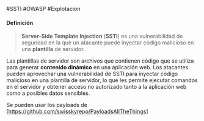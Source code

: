 #SSTI #OWASP #Explotacion  

#### Definición
>**Server-Side Template Injection** (**SSTI**) es una vulnerabilidad de seguridad en la que un atacante puede inyectar código malicioso en una **plantilla** de servidor.
>
  Las plantillas de servidor son archivos que contienen código que se utiliza para generar **contenido dinámico** en una aplicación web. Los atacantes pueden aprovechar una vulnerabilidad de SSTI para inyectar código malicioso en una plantilla de servidor, lo que les permite ejecutar comandos en el servidor y obtener acceso no autorizado tanto a la aplicación web como a posibles datos sensibles.

Se pueden usar los payloads de [https://github.com/swisskyrepo/PayloadsAllTheThings]